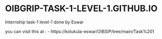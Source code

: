 #  OIBGRIP-TASK-1-LEVEL-1.GITHUB.IO

Internship task-1 level-1 done by Eswar

you can visit this at : - https://kolukula-eswar/OIBSIP/tree/main/Task%201
